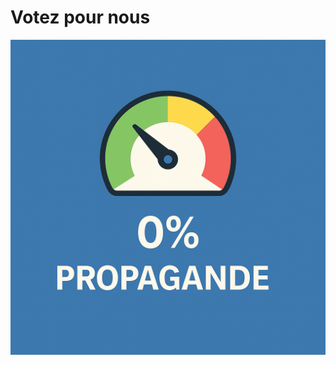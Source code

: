 # Votez pour nous 

![Logo](https://github.com/RoadToSuccessHEC/RoadToSuccessHEC.github.io/blob/main/0%20propagande.png)
